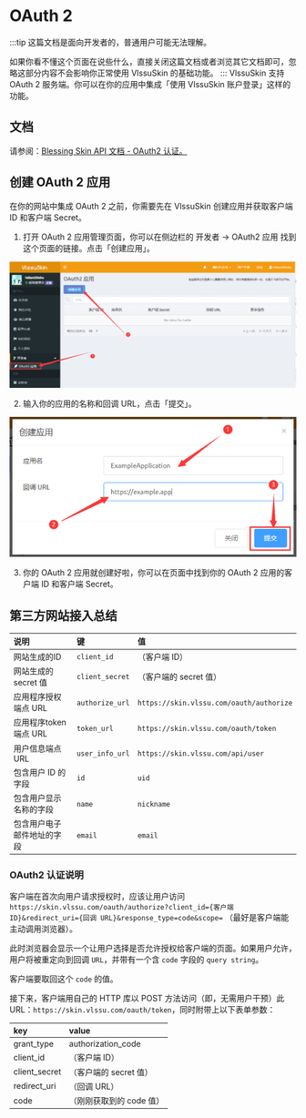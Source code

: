 # OAuth 2
:::tip
这篇文档是面向开发者的，普通用户可能无法理解。

如果你看不懂这个页面在说些什么，直接关闭这篇文档或者浏览其它文档即可，忽略这部分内容不会影响你正常使用 VlssuSkin 的基础功能。
:::
VlssuSkin 支持 OAuth 2 服务端。你可以在你的应用中集成「使用 VlssuSkin 账户登录」这样的功能。

## 文档
请参阅：[Blessing Skin API 文档 - OAuth2 认证。](https://blessing.netlify.app/api/oauth.html)

## 创建 OAuth 2 应用
在你的网站中集成 OAuth 2 之前，你需要先在 VlssuSkin 创建应用并获取客户端 ID 和客户端 Secret。

1. 打开 OAuth 2 应用管理页面，你可以在侧边栏的 开发者 -> OAuth2 应用 找到这个页面的链接。点击「创建应用」。

![OAuth 2界面](/img/vlssuskin/o1.png)

2. 输入你的应用的名称和回调 URL，点击「提交」。

![OAuth 2输入信息](/img/vlssuskin/o2.png)

3. 你的 OAuth 2 应用就创建好啦，你可以在页面中找到你的 OAuth 2 应用的客户端 ID 和客户端 Secret。

## 第三方网站接入总结

|说明|键|值|
|:----|:----|:----|
|网站生成的ID|`client_id`|（客户端 ID）|
|网站生成的secret 值|`client_secret`|（客户端的 secret 值）|
|应用程序授权端点 URL|`authorize_url`|`https://skin.vlssu.com/oauth/authorize`|
|应用程序token端点 URL|`token_url`|`https://skin.vlssu.com/oauth/token`|
|用户信息端点 URL|`user_info_url`|`https://skin.vlssu.com/api/user`|
|包含用户 ID 的字段|`id`|`uid`|
|包含用户显示名称的字段|`name`|`nickname`|
|包含用户电子邮件地址的字段|`email`|`email`|

### OAuth2 认证说明

客户端在首次向用户请求授权时，应该让用户访问 `https://skin.vlssu.com/oauth/authorize?client_id={客户端 ID}&redirect_uri={回调 URL}&response_type=code&scope=` （最好是客户端能主动调用浏览器）。

此时浏览器会显示一个让用户选择是否允许授权给客户端的页面。如果用户允许，用户将被重定向到回调 `URL`，并带有一个含 `code` 字段的 `query string`。

客户端要取回这个 `code` 的值。

接下来，客户端用自己的 HTTP 库以 POST 方法访问（即，无需用户干预）此 URL：`https://skin.vlssu.com/oauth/token`，同时附带上以下表单参数：

|key|value|
|:----|:----|
|grant_type|authorization_code|
|client_id|（客户端 ID）|
|client_secret|（客户端的 secret 值）|
|redirect_uri|（回调 URL）|
|code|（刚刚获取到的 code 值）|
